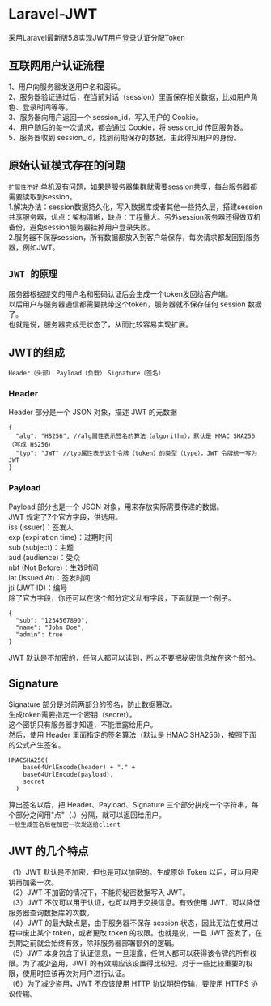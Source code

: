 # Laravel-JWT
采用Laravel最新版5.8实现JWT用户登录认证分配Token

## 互联网用户认证流程
1、用户向服务器发送用户名和密码。  
2、服务器验证通过后，在当前对话（session）里面保存相关数据，比如用户角色、登录时间等等。  
3、服务器向用户返回一个 session_id，写入用户的 Cookie。  
4、用户随后的每一次请求，都会通过 Cookie，将 session_id 传回服务器。  
5、服务器收到 session_id，找到前期保存的数据，由此得知用户的身份。  

## 原始认证模式存在的问题  
`扩展性不好` 单机没有问题，如果是服务器集群就需要session共享，每台服务器都需要读取到session。    
1.解决办法：session数据持久化，写入数据库或者其他一些持久层，搭建session共享服务器，优点：架构清晰，缺点：工程量大。另外session服务器还得做双机备份，避免session服务器挂掉用户登录失败。  
2.服务器不保存session，所有数据都放入到客户端保存，每次请求都发回到服务器，例如JWT。

## `JWT 的原理`
服务器根据提交的用户名和密码认证后会生成一个token发回给客户端。  
以后用户与服务器通信都需要携带这个token，服务器就不保存任何 session 数据了。  
也就是说，服务器变成无状态了，从而比较容易实现扩展。  
## JWT的组成
`Header（头部）` `Payload（负载）` `Signature（签名）`  
### Header
Header 部分是一个 JSON 对象，描述 JWT 的元数据
```$json
{
  "alg": "HS256", //alg属性表示签名的算法（algorithm），默认是 HMAC SHA256（写成 HS256）
  "typ": "JWT" //typ属性表示这个令牌（token）的类型（type），JWT 令牌统一写为JWT
}
```
### Payload
Payload 部分也是一个 JSON 对象，用来存放实际需要传递的数据。  
JWT 规定了7个官方字段，供选用。  
iss (issuer)：签发人   
exp (expiration time)：过期时间  
sub (subject)：主题  
aud (audience)：受众  
nbf (Not Before)：生效时间  
iat (Issued At)：签发时间  
jti (JWT ID)：编号  
除了官方字段，你还可以在这个部分定义私有字段，下面就是一个例子。  
```$json
{
  "sub": "1234567890",
  "name": "John Doe",
  "admin": true
}
```
JWT 默认是不加密的，任何人都可以读到，所以不要把秘密信息放在这个部分。  
## Signature
Signature 部分是对前两部分的签名，防止数据篡改。  
生成token需要指定一个密钥（secret）。  
这个密钥只有服务器才知道，不能泄露给用户。  
然后，使用 Header 里面指定的签名算法（默认是 HMAC SHA256），按照下面的公式产生签名。  
```$xslt
HMACSHA256(
    base64UrlEncode(header) + "." +
    base64UrlEncode(payload),
    secret
  )
```
算出签名以后，把 Header、Payload、Signature 三个部分拼成一个字符串，每个部分之间用"点"（.）分隔，就可以返回给用户。  
`一般生成签名后在加密一次发送给client`
## JWT 的几个特点
（1）JWT 默认是不加密，但也是可以加密的。生成原始 Token 以后，可以用密钥再加密一次。  
（2）JWT 不加密的情况下，不能将秘密数据写入 JWT。  
（3）JWT 不仅可以用于认证，也可以用于交换信息。有效使用 JWT，可以降低服务器查询数据库的次数。  
（4）JWT 的最大缺点是，由于服务器不保存 session 状态，因此无法在使用过程中废止某个 token，或者更改 token 的权限。也就是说，一旦 JWT 签发了，在到期之前就会始终有效，除非服务器部署额外的逻辑。  
（5）JWT 本身包含了认证信息，一旦泄露，任何人都可以获得该令牌的所有权限。为了减少盗用，JWT 的有效期应该设置得比较短。对于一些比较重要的权限，使用时应该再次对用户进行认证。  
（6）为了减少盗用，JWT 不应该使用 HTTP 协议明码传输，要使用 HTTPS 协议传输。  



